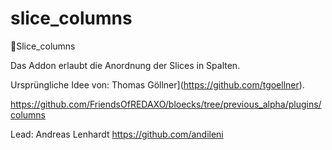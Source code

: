 # slice_columns
🐣Slice_columns 

Das Addon erlaubt die Anordnung der Slices in Spalten.



Ursprüngliche Idee von: Thomas Göllner](https://github.com/tgoellner). 

https://github.com/FriendsOfREDAXO/bloecks/tree/previous_alpha/plugins/columns

Lead: Andreas Lenhardt https://github.com/andileni
